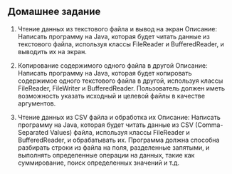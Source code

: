 ## Домашнее задание

1. Чтение данных из текстового файла и вывод на экран
   Описание: Написать программу на Java, которая будет читать данные из текстового файла,
   используя классы FileReader и BufferedReader, и выводить их на экран.

2. Копирование содержимого одного файла в другой
   Описание: Написать программу на Java, которая будет копировать содержимое одного
   текстового файла в другой, используя классы FileReader, FileWriter и BufferedReader.
   Пользователь должен иметь возможность указать исходный и целевой файлы в качестве аргументов.

3. Чтение данных из CSV файла и обработка их
   Описание: Написать программу на Java, которая будет читать данные из CSV (Comma-Separated Values)
   файла, используя классы FileReader и BufferedReader, и обрабатывать их.
   Программа должна способна разбирать строки из файла на поля, разделенные запятыми,
   и выполнять определенные операции на данных, такие как суммирование, поиск определенных значений и т.д.


